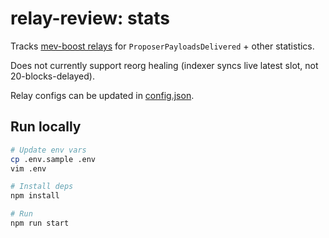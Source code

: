# relay-review: stats

Tracks [mev-boost relays](https://flashbots.notion.site/Relay-API-Spec-5fb0819366954962bc02e81cb33840f5) for `ProposerPayloadsDelivered` + other statistics.

Does not currently support reorg healing (indexer syncs live latest slot, not 20-blocks-delayed).

Relay configs can be updated in [config.json](./config.json).

## Run locally

```bash
# Update env vars
cp .env.sample .env
vim .env

# Install deps
npm install

# Run
npm run start
```
